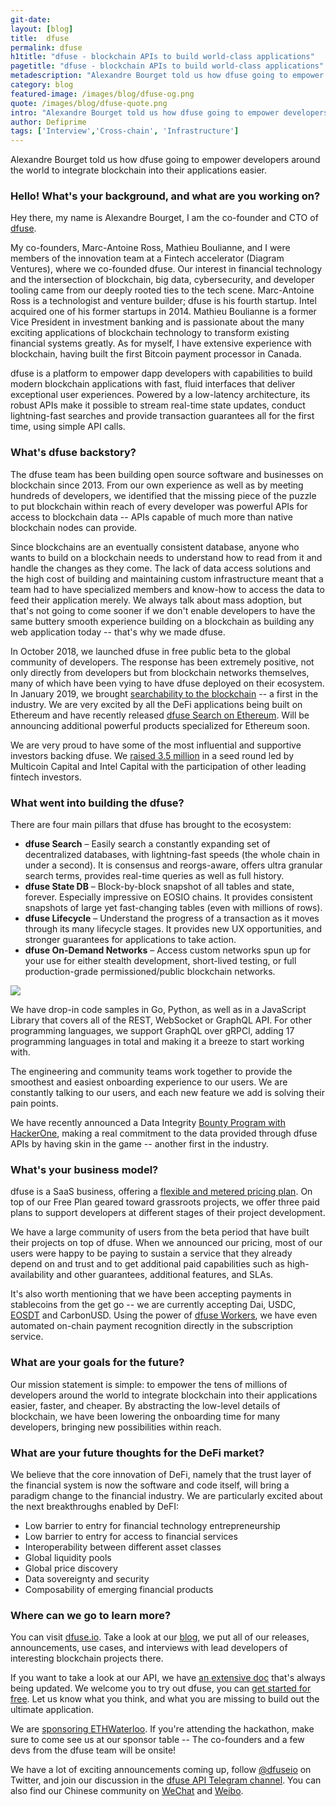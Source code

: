```yaml
---
git-date:
layout: [blog]
title:  dfuse
permalink: dfuse
h1title: "dfuse - blockchain APIs to build world-class applications"
pagetitle: "dfuse - blockchain APIs to build world-class applications"
metadescription: "Alexandre Bourget told us how dfuse going to empower developers around the world to integrate blockchain into their applications easier."
category: blog
featured-image: /images/blog/dfuse-og.png
quote: /images/blog/dfuse-quote.png
intro: "Alexandre Bourget told us how dfuse going to empower developers around the world to integrate blockchain into their applications easier."
author: Defiprime
tags: ['Interview','Cross-chain', 'Infrastructure']
---
```

Alexandre Bourget told us how dfuse going to empower developers around the world to integrate blockchain into their applications easier.

### Hello! What's your background, and what are you working on?

Hey there, my name is Alexandre Bourget, I am the co-founder and CTO of [dfuse](https://www.dfuse.io/).

My co-founders, Marc-Antoine Ross, Mathieu Boulianne, and I were members of the innovation team at a Fintech accelerator (Diagram Ventures), where we co-founded dfuse. Our interest in financial technology and the intersection of blockchain, big data, cybersecurity, and developer tooling came from our deeply rooted ties to the tech scene. Marc-Antoine Ross is a technologist and venture builder; dfuse is his fourth startup. Intel acquired one of his former startups in 2014. Mathieu Boulianne is a former Vice President in investment banking and is passionate about the many exciting applications of blockchain technology to transform existing financial systems greatly. As for myself, I have extensive experience with blockchain, having built the first Bitcoin payment processor in Canada.

dfuse is a platform to empower dapp developers with capabilities to build modern blockchain applications with fast, fluid interfaces that deliver exceptional user experiences. Powered by a low-latency architecture, its robust APIs make it possible to stream real-time state updates, conduct lightning-fast searches and provide transaction guarantees all for the first time, using simple API calls.

### What's dfuse backstory?

The dfuse team has been building open source software and businesses on blockchain since 2013. From our own experience as well as by meeting hundreds of developers, we identified that the missing piece of the puzzle to put blockchain within reach of every developer was powerful APIs for access to blockchain data -- APIs capable of much more than native blockchain nodes can provide.

Since blockchains are an eventually consistent database, anyone who wants to build on a blockchain needs to understand how to read from it and handle the changes as they come. The lack of data access solutions and the high cost of building and maintaining custom infrastructure meant that a team had to have specialized members and know-how to access the data to feed their application merely. We always talk about mass adoption, but that's not going to come sooner if we don't enable developers to have the same buttery smooth experience building on a blockchain as building any web application today -- that's why we made dfuse.

In October 2018, we launched dfuse in free public beta to the global community of developers. The response has been extremely positive, not only directly from developers but from blockchain networks themselves, many of which have been vying to have dfuse deployed on their ecosystem. In January 2019, we brought [searchability to the blockchain](https://www.dfuse.io/en/blog/kicking-off-2019-with-a-revolution-searchability-on-the-blockchain) -- a first in the industry. We are very excited by all the DeFi applications being built on Ethereum and have recently released [dfuse Search on Ethereum](https://www.dfuse.io/en/blog/dfuse-announces-worlds-fastest-and-most-data-rich-search-for-ethereum). Will be announcing additional powerful products specialized for Ethereum soon.

We are very proud to have some of the most influential and supportive investors backing dfuse. We [raised 3.5 million](https://www.dfuse.io/en/blog/dfuse-blockchain-api-company-raises-seed-financing-multicoin-capital-intel-capital) in a seed round led by Multicoin Capital and Intel Capital with the participation of other leading fintech investors.

### What went into building the dfuse?

There are four main pillars that dfuse has brought to the ecosystem:

*   **dfuse Search** – Easily search a constantly expanding set of decentralized databases, with lightning-fast speeds (the whole chain in under a second). It is consensus and reorgs-aware, offers ultra granular search terms, provides real-time queries as well as full history.
*   **dfuse State DB** – Block-by-block snapshot of all tables and state, forever. Especially impressive on EOSIO chains. It provides consistent snapshots of large yet fast-changing tables (even with millions of rows).
*   **dfuse Lifecycle** – Understand the progress of a transaction as it moves through its many lifecycle stages. It provides new UX opportunities, and stronger guarantees for applications to take action.
*   **dfuse On-Demand Networks** – Access custom networks spun up for your use for either stealth development, short-lived testing, or full production-grade permissioned/public blockchain networks.

![](/images/blog/dfuse1.png)

We have drop-in code samples in Go, Python, as well as in a JavaScript Library that covers all of the REST, WebSocket or GraphQL API. For other programming languages, we support GraphQL over gRPCl, adding 17 programming languages in total and making it a breeze to start working with.  

The engineering and community teams work together to provide the smoothest and easiest onboarding experience to our users. We are constantly talking to our users, and each new feature we add is solving their pain points.

We have recently announced a Data Integrity [Bounty Program with HackerOne](https://www.dfuse.io/en/blog/announcing-the-dfuse-data-integrity-bounty-program-on-hackerone), making a real commitment to the data provided through dfuse APIs by having skin in the game -- another first in the industry.


### What's your business model?

dfuse is a SaaS business, offering a [flexible and metered pricing plan](https://www.dfuse.io/pricing). On top of our Free Plan geared toward grassroots projects, we offer three paid plans to support developers at different stages of their project development.

We have a large community of users from the beta period that have built their projects on top of dfuse. When we announced our pricing, most of our users were happy to be paying to sustain a service that they already depend on and trust and to get additional paid capabilities such as high-availability and other guarantees, additional features, and SLAs.

It's also worth mentioning that we have been accepting payments in stablecoins from the get go -- we are currently accepting Dai, USDC, [EOSDT](https://medium.com/equilibrium-eosdt/dfuse-use-case-b2b-payments-with-eosdt-afd2e2109f13) and CarbonUSD. Using the power of [dfuse Workers](https://www.dfuse.io/en/technology#dfuse-workers), we have even automated on-chain payment recognition directly in the subscription service.

### What are your goals for the future?

Our mission statement is simple: to empower the tens of millions of developers around the world to integrate blockchain into their applications easier, faster, and cheaper. By abstracting the low-level details of blockchain, we have been lowering the onboarding time for many developers, bringing new possibilities within reach.

### What are your future thoughts for the DeFi market?

We believe that the core innovation of DeFi, namely that the trust layer of the financial system is now the software and code itself, will bring a paradigm change to the financial industry. We are particularly excited about the next breakthroughs enabled by DeFI:

*   Low barrier to entry for financial technology entrepreneurship
*   Low barrier to entry for access to financial services
*   Interoperability between different asset classes
*   Global liquidity pools
*   Global price discovery
*   Data sovereignty and security
*   Composability of emerging financial products

### Where can we go to learn more?

You can visit [dfuse.io](http://www.dfuse.io). Take a look at our [blog](https://www.dfuse.io/en/blog), we put all of our releases, announcements, use cases, and interviews with lead developers of interesting blockchain projects there.

If you want to take a look at our API, we have [an extensive doc](https://docs.dfuse.io/) that's always being updated. We welcome you to try out dfuse, you can [get started for free](https://app.dfuse.io). Let us know what you think, and what you are missing to build out the ultimate application.

We are [sponsoring ETHWaterloo](https://www.dfuse.io/en/blog/dfuse-is-sponsoring-ethwaterloo). If you're attending the hackathon, make sure to come see us at our sponsor table -- The co-founders and a few devs from the dfuse team will be onsite!

We have a lot of exciting announcements coming up, follow [@dfuseio](https://twitter.com/dfuseio) on Twitter, and join our discussion in the [dfuse API Telegram channel](https://t.me/dfuseAPI). You can also find our Chinese community on [WeChat](https://www.dfuse.io/hs-fs/hubfs/we-chat-02.jpg?width=390&height=390&name=we-chat-02.jpg) and [Weibo](https://www.weibo.com/dfuseio).
